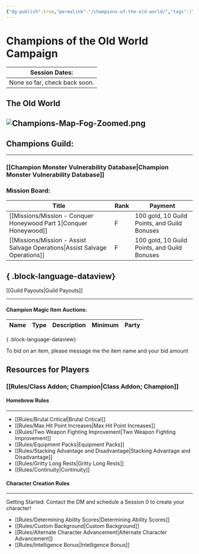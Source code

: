 ```yaml
---
{"dg-publish":true,"permalink":"/champions-of-the-old-world/","tags":["#Home","gardenEntry"]}
---
```




# Champions of the Old World Campaign

| **Session Dates:**            |
| ----------------------------- |
| None so far, check back soon. |

The Old World
---

![Champions-Map-Fog-Zoomed.png](/img/user/z_Assets/Champions-Map-Fog-Zoomed.png)
---


## Champions Guild:
---
### [[Champion Monster Vulnerability Database\|Champion Monster Vulnerability Database]]
### Mission Board:

| Title                                                                          | Rank | Payment                                      |
| ------------------------------------------------------------------------------ | ---- | -------------------------------------------- |
| [[Missions/Mission - Conquer Honeywood Part 1\|Conquer Honeywood]]          | F    | 100 gold, 10 Guild Points, and Guild Bonuses |
| [[Missions/Mission - Assist Salvage Operations\|Assist Salvage Operations]] | F    | 100 gold, 10 Guild Points, and Guild Bonuses |

{ .block-language-dataview}
---
[[Guild Payouts\|Guild Payouts]]
___
#### Champion Magic Item Auctions:
| Name | Type | Description | Minimum | Party |
| ---- | ---- | ----------- | ------- | ----- |

{ .block-language-dataview}

To bid on an item, please message me the item name and your bid amount






## Resources for Players

### [[Rules/Class Addon; Champion\|Class Addon; Champion]]

#### Homebrew Rules
___
- [[Rules/Brutal Critical\|Brutal Critical]]
- [[Rules/Max Hit Point Increases\|Max Hit Point Increases]]
- [[Rules/Two Weapon Fighting Improvement\|Two Weapon Fighting Improvement]]
- [[Rules/Equipment Packs\|Equipment Packs]]
- [[Rules/Stacking Advantage and Disadvantage\|Stacking Advantage and Disadvantage]]
- [[Rules/Gritty Long Rests\|Gritty Long Rests]]
- [[Rules/Continuity\|Continuity]]

#### Character Creation Rules
___
Getting Started: Contact the DM and schedule a Session 0 to create your character!

- [[Rules/Determining Ability Scores\|Determining Ability Scores]]
- [[Rules/Custom Background\|Custom Background]]
- [[Rules/Alternate Character Advancement\|Alternate Character Advancement]]
- [[Rules/Intelligence Bonus\|Intelligence Bonus]]

